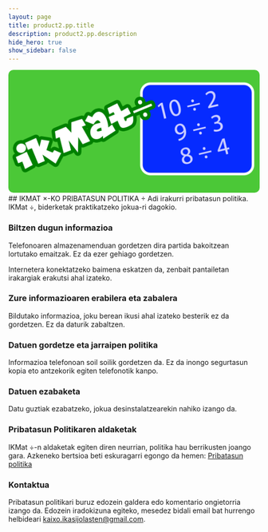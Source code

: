 ```yaml
---
layout: page
title: product2.pp.title
description: product2.pp.description
hide_hero: true
show_sidebar: false
---
```

<div class="columns is-centered">
    <div class="column is-4-desktop is-6-tablet  is-8-mobile">
        <img src="/img/google_play_imagen_1024_div.png" style="border-radius: 10px"/>
    </div>
</div>
## IKMAT ×-KO PRIBATASUN POLITIKA ÷
Adi irakurri pribatasun politika. IKMat ÷, biderketak praktikatzeko jokua-ri dagokio.

### Biltzen dugun informazioa
Telefonoaren almazenamenduan gordetzen dira partida bakoitzean lortutako emaitzak. Ez da ezer gehiago gordetzen.

Internetera konektatzeko baimena eskatzen da, zenbait pantailetan irakargiak erakutsi ahal izateko.

### Zure informazioaren erabilera eta zabalera
Bildutako informazioa, joku berean ikusi ahal izateko besterik ez da gordetzen. Ez da daturik zabaltzen.

### Datuen gordetze eta jarraipen politika
Informazioa telefonoan soil soilik gordetzen da. Ez da inongo segurtasun kopia eto antzekorik egiten telefonotik kanpo.

### Datuen ezabaketa
Datu guztiak ezabatzeko, jokua desinstalatzearekin nahiko izango da.

### Pribatasun Politikaren aldaketak
IKMat ÷-n aldaketak egiten diren neurrian, politika hau berrikusten joango gara. Azkeneko bertsioa beti eskuragarri egongo da hemen: [Pribatasun politika](/p2-pp)

### Kontaktua <i class="fas fa-envelope"></i>
Pribatasun politikari buruz edozein galdera edo komentario ongietorria izango da. Edozein iradokizuna egiteko, mesedez bidali email bat hurrengo helbideari kaixo.ikasijolasten@gmail.com.